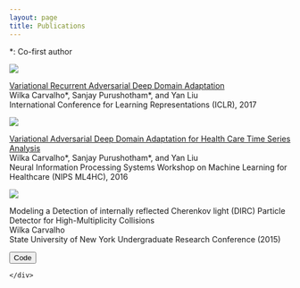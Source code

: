 ```yaml
---
layout: page
title: Publications
---
```


<p>*: Co-first author</p>

<div class="publications">
<div class="row publication">
  <div class="col-sm-3 center">
    <img class="pub-image responsive" src="{{ site.baseurl }}/files/iclr_2017/figures/vrada_tsne.png">
  </div>
  <div class="col-sm-7 center">
    <p>
      <a href="{{ site.baseurl }}/files/iclr_2017/iclr2017_VADA.pdf">Variational Recurrent Adversarial Deep Domain Adaptation</a><br>
      Wilka Carvalho*, Sanjay Purushotham*, and Yan Liu<br>
      International Conference for Learning Representations (ICLR), 2017
    </p>
  </div>
</div>

<div class="row publication">
  <div class="col-sm-3 center">
    <img class="pub-image responsive" src="{{ site.baseurl }}/files/iclr_2017/figures/vrada.png">
  </div>
  <div class="col-sm-7 center">
    <p>
    <a href="{{ site.baseurl }}/files/nips_2016/VADA_main.pdf">Variational Adversarial Deep Domain Adaptation for Health Care Time Series Analysis</a><br>
    Wilka Carvalho*, Sanjay Purushotham*, and Yan Liu<br>
    Neural Information Processing Systems Workshop on Machine Learning for Healthcare (NIPS ML4HC), 2016
    </p>
  </div>
</div>

<div class="row publication">
  <div class="col-sm-3 center">
    <img class="pub-image responsive" src="{{ site.baseurl }}/files/dirc/beams.jpg">
  </div>
  <div class="col-sm-7 center">
    <p>
    Modeling a Detection of internally reflected Cherenkov light (DIRC) Particle Detector for High-Multiplicity Collisions<br>
    Wilka Carvalho <br>
    State University of New York Undergraduate Research Conference (2015)
    </p>
    <div class="row pub-links">
      <p>
        <a href="https://github.com/wcarvalho/dirc-detector">
        <button type = "button" class = "btn btn-primary">
        Code
        </button>
        </a>
<!--         <a href="https://github.com/wcarvalho/dirc-detector">
        <button type = "button" class = "btn btn-primary">
        Code
        </button>
        </a>
 -->      </p>

    </div>
  </div>
</div>
</div>